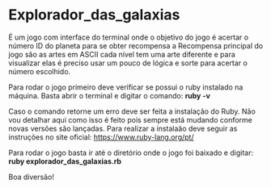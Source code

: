 # Explorador_das_galaxias
  
        
É um jogo com interface do terminal onde o objetivo do jogo é acertar o número ID do planeta para se obter recompensa a Recompensa principal do jogo são as artes em ASCII cada nível tem uma arte diferente
e para visualizar elas é preciso usar um pouco de lógica e sorte para acertar o número escolhido.

Para rodar o jogo primeiro deve verificar se possui o ruby instalado na máquina. 
Basta abrir o terminal e digitar o comando: <b> ruby -v </b>

Caso o comando retorne um erro deve ser feita a instalação do Ruby. Não vou detalhar aqui como isso é feito pois sempre está mudando conforme novas versões são lançadas. Para  realizar a instalaão deve seguir as instruções no site oficial:
https://www.ruby-lang.org/pt/

Para rodar o jogo basta ir até o diretório onde o jogo foi baixado e digitar:
<b> ruby explorador_das_galaxias.rb </b>

Boa diversão!
